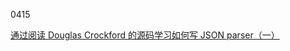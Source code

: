 0415

[通过阅读 Douglas Crockford 的源码学习如何写 JSON parser（一）](https://juejin.im/post/5ad31ae26fb9a028de452715)
